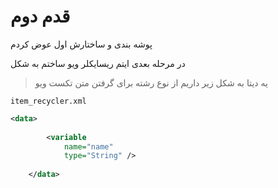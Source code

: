 # قدم دوم 

پوشه بندی و ساختارش اول عوض کردم 


در مرحله بعدی ایتم ریسایکلر ویو ساختم به شکل

> یه دیتا به شکل زیر داریم از نوع رشته برای گرفتن متن تکست ویو

``item_recycler.xml``
```xml
<data>
        
        <variable
            name="name"
            type="String" />
        
    </data>
```

